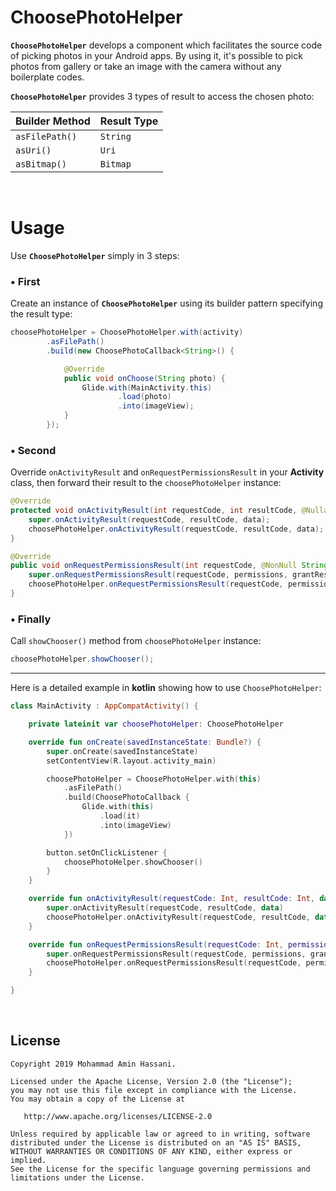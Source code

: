 # ChoosePhotoHelper

**`ChoosePhotoHelper`** develops a component which facilitates the source code of picking photos in your Android apps. By using it, it's possible to pick photos from gallery or take an image with the camera without any boilerplate codes.

**`ChoosePhotoHelper`** provides 3 types of result to access the chosen photo:

| Builder Method | Result Type |
| --- | --- |
| `asFilePath()` | `String` |
| `asUri()` | `Uri` |
| `asBitmap()` | `Bitmap` |

<br/>

# Usage

Use **`ChoosePhotoHelper`** simply in 3 steps:

### • First
Create an instance of **`ChoosePhotoHelper`** using its builder pattern specifying the result type:

```java
choosePhotoHelper = ChoosePhotoHelper.with(activity)
        .asFilePath()
        .build(new ChoosePhotoCallback<String>() {

            @Override
            public void onChoose(String photo) {
                Glide.with(MainActivity.this)
                        .load(photo)
                        .into(imageView);
            }
        });
```

### • Second
Override `onActivityResult` and `onRequestPermissionsResult` in your **Activity** class, then forward their result to the `choosePhotoHelper` instance:

```java
@Override
protected void onActivityResult(int requestCode, int resultCode, @Nullable Intent data) {
    super.onActivityResult(requestCode, resultCode, data);
    choosePhotoHelper.onActivityResult(requestCode, resultCode, data);
}

@Override
public void onRequestPermissionsResult(int requestCode, @NonNull String[] permissions, @NonNull int[] grantResults) {
    super.onRequestPermissionsResult(requestCode, permissions, grantResults);
    choosePhotoHelper.onRequestPermissionsResult(requestCode, permissions, grantResults);
}
```

### • Finally
Call `showChooser()` method from `choosePhotoHelper` instance:

```java
choosePhotoHelper.showChooser();
```

<hr/>

Here is a detailed example in **kotlin** showing how to use `ChoosePhotoHelper`:

```kotlin
class MainActivity : AppCompatActivity() {

    private lateinit var choosePhotoHelper: ChoosePhotoHelper

    override fun onCreate(savedInstanceState: Bundle?) {
        super.onCreate(savedInstanceState)
        setContentView(R.layout.activity_main)

        choosePhotoHelper = ChoosePhotoHelper.with(this)
            .asFilePath()
            .build(ChoosePhotoCallback {
                Glide.with(this)
                    .load(it)
                    .into(imageView)
            })

        button.setOnClickListener {
            choosePhotoHelper.showChooser()
        }
    }

    override fun onActivityResult(requestCode: Int, resultCode: Int, data: Intent?) {
        super.onActivityResult(requestCode, resultCode, data)
        choosePhotoHelper.onActivityResult(requestCode, resultCode, data)
    }

    override fun onRequestPermissionsResult(requestCode: Int, permissions: Array<String>, grantResults: IntArray) {
        super.onRequestPermissionsResult(requestCode, permissions, grantResults)
        choosePhotoHelper.onRequestPermissionsResult(requestCode, permissions, grantResults)
    }

}
```

<br/>

License
--------
```
Copyright 2019 Mohammad Amin Hassani.

Licensed under the Apache License, Version 2.0 (the "License");
you may not use this file except in compliance with the License.
You may obtain a copy of the License at

   http://www.apache.org/licenses/LICENSE-2.0

Unless required by applicable law or agreed to in writing, software
distributed under the License is distributed on an "AS IS" BASIS,
WITHOUT WARRANTIES OR CONDITIONS OF ANY KIND, either express or implied.
See the License for the specific language governing permissions and
limitations under the License.
```

